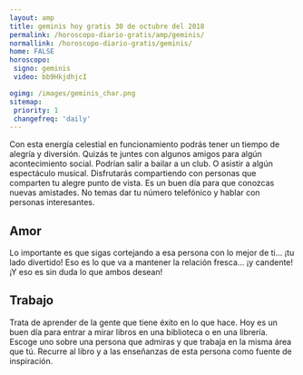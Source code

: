 ```yaml
---
layout: amp
title: geminis hoy gratis 30 de octubre del 2018 
permalink: /horoscopo-diario-gratis/amp/geminis/
normallink: /horoscopo-diario-gratis/geminis/
home: FALSE
horoscopo:
 signo: geminis
 video: bb9HkjdhjcI

ogimg: /images/geminis_char.png
sitemap:
 priority: 1
 changefreq: 'daily'
---
```



Con esta energía celestial en funcionamiento podrás tener un tiempo de alegría y diversión. Quizás te juntes con algunos amigos para algún acontecimiento social. Podrían salir a bailar a un club. O asistir a algún espectáculo musical. Disfrutarás compartiendo con personas que comparten tu alegre punto de vista. Es un buen día para que conozcas nuevas amistades. No temas dar tu número telefónico y hablar con personas interesantes.

## Amor

Lo importante es que sigas cortejando a esa persona con lo mejor de ti... ¡tu lado divertido! Eso es lo que va a mantener la relación fresca... ¡y candente! ¡Y eso es sin duda lo que ambos desean!

## Trabajo

Trata de aprender de la gente que tiene éxito en lo que hace. Hoy es un buen día para entrar a mirar libros en una biblioteca o en una librería. Escoge uno sobre una persona que admiras y que trabaja en la misma área que tú. Recurre al libro y a las enseñanzas de esta persona como fuente de inspiración.